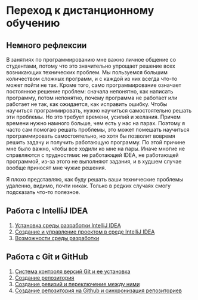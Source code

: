 # Переход к дистанционному обучению

## Немного рефлексии

В занятиях по программированию мне важно личное общение со студентами, потому что это значительно упрощает
решение всех возникающих технических проблем. Мы пользуемся большим количеством сложных программ, и с каждой из
них всегда что-то может пойти не так. Кроме того, само программирование означает постоянное решение проблем:
сначала непонятно, как написать программу, потом непонятно, почему программа не работает или работает не так,
как ожидается, как исправить ошибку. Чтобы научиться программировать, нужно научиться самостоятельно решать
эти проблемы. Но это требует времени, усилий и желания. Причем времени нужно намного больше, чем есть у нас
на парах. Поэтому я часто сам помогаю
решать проблемы, это может помешать научиться программировать самостоятельно, но хотя бы позволит вовремя
решить задачу и получить работающую программу. По этой причине мне было важно, чтобы все ходили ко мне на пары.
Иначе многие не справляются с трудностями: не работающей IDEA, не работающей программой, из-за этого не
выполняют задания, и в худшем случае вообще приносят мне чужие решения.

Я плохо представляю, как буду решать ваши технические проблемы удаленно, видимо, почти никак. Только в редких
случаях смогу подсказать что-то полезное.

## Работа с IntelliJ IDEA

1. [Установка среды разработки IntelliJ IDEA](intellij-idea-install)
1. [Создание и управление проектом в среде IntelliJ IDEA](projects-in-idea.md)
1. [Возможности среды разработки](idea-features.md)

## Работа с Git и GitHub

1. [Система контроля версий Git и ее установка](git-install.md)
1. [Создание репозитория](create-repository.md)
1. [Создание ревизий и переключение между ними](revisions.md)
1. [Создание репозитория на Github и синхронизация репозиториев](github-repository.md)
